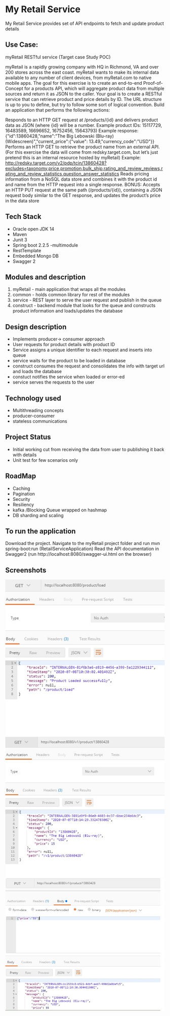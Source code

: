 # My Retail Service

My Retail Service provides set of API endpoints to fetch and update product details

## Use Case:
myRetail RESTful service (Target case Study POC)

myRetail is a rapidly growing company with HQ in Richmond, VA and over 200 stores across the east coast. myRetail wants to make its internal data available to any number of client devices, from myRetail.com to native mobile apps. The goal for this exercise is to create an end-to-end Proof-of-Concept for a products API, which will aggregate product data from multiple sources and return it as JSON to the caller. Your goal is to create a RESTful service that can retrieve product and price details by ID. The URL structure is up to you to define, but try to follow some sort of logical convention. Build an application that performs the following actions:

Responds to an HTTP GET request at /products/{id} and delivers product data as JSON (where {id} will be a number.
Example product IDs: 15117729, 16483589, 16696652, 16752456, 15643793)
Example response: {"id":13860428,"name":"The Big Lebowski (Blu-ray) (Widescreen)","current_price":{"value": 13.49,"currency_code":"USD"}}
Performs an HTTP GET to retrieve the product name from an external API. (For this exercise the data will come from redsky.target.com, but let’s just pretend this is an internal resource hosted by myRetail)
Example: http://redsky.target.com/v2/pdp/tcin/13860428?excludes=taxonomy,price,promotion,bulk_ship,rating_and_review_reviews,rating_and_review_statistics,question_answer_statistics
Reads pricing information from a NoSQL data store and combines it with the product id and name from the HTTP request into a single response.
BONUS: Accepts an HTTP PUT request at the same path (/products/{id}), containing a JSON request body similar to the GET response, and updates the product’s price in the data store

## Tech Stack

- Oracle open JDK 14
- Maven
- Junit 3
- Spring boot 2.2.5 -multimodule
- RestTemplate
- Embedded Mongo DB
- Swagger 2

## Modules and description
1. myRetail - main application that wraps all the modules
2. common - holds common library for rest of the modules
3. service - REST layer to serve the user request and publish in the queue
4. construct - backend module that looks for the queue and constructs product information and loads/updates the database

## Design description
- Implements producer-> consumer approach
- User requests for product details with product ID
- Service assigns a unique identifier to each request and inserts into queue
- service waits for the product to be loaded in database
- construct consumes the request and consolidates the info with target url and loads the database
- constuct notifies the service when loaded or error-ed
- service serves the requests to the user

## Technology used
- Multithreading concepts
- producer-consumer
- stateless communications

## Project Status
- Initial working cut from receiving the data from user to publishing it back with details
- Unit test for few scenarios only

## RoadMap

- Caching
- Pagination
- Security
- Resiliency
- kafka /Blocking Queue wrapped on hashmap
- DB sharding and scaling

## To run the application
Download the project. Navigate to the myRetail project folder and run mvn spring-boot:run (RetailServiceApplication) Read the API documentation in Swagger2 (run http://localhost:8080/swagger-ui.html on the browser)

## Screenshots
![Alt text](.\images\LoadProduct.jpg)
![Fetch Product](.\images\FetchProduct.jpg)
![Update Product](.\images\UpdateProduct.jpg)
